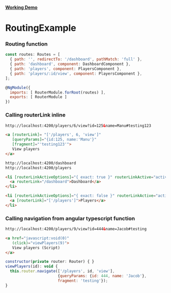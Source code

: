 [**Working Demo**](https://stackblitz.com/edit/github-routing-example)

# RoutingExample


### Routing function
```javascript
const routes: Routes = [
  { path: '', redirectTo: '/dashboard', pathMatch: 'full' },
  { path: 'dashboard', component: DashboardComponent },
  { path: 'players', component: PlayersComponent },
  { path: 'players/:id/view', component: PlayersComponent },
];

@NgModule({
  imports: [ RouterModule.forRoot(routes) ],
  exports: [ RouterModule ]
})
```

### Calling routerLink inline
```html
http://localhost:4200/players/6/view?id=125&name=Manu#testing123
```
```html
<a [routerLink]= "['/players', 6, 'view']" 
   [queryParams]="{id:125, name:'Manu'}" 
   [fragment]="'testing123'">
   View players
</a>
```
```html
http://localhost:4200/dashboard
http://localhost:4200/players
```

```html
<li [routerLinkActiveOptions]="{ exact: true }" routerLinkActive="active">
  <a routerLink="/dashboard">Dashboard</a>
</li>

<li [routerLinkActiveOptions]="{ exact: false }" routerLinkActive="active">
  <a [routerLink]="['/players']">Players</a>
</li>
```

### Calling navigation from angular typescript function
```html
http://localhost:4200/players/9/view?id=444&name=Jacob#testing
```
```html
<a href="javascript:void(0)" 
   (click)="viewPlayers(9)">
   View players (Script)
</a>
```
```javascript
constructor(private router: Router) { }
viewPlayers(id): void {
  this.router.navigate(['/players', id, 'view'], 
                       {queryParams: {id: 444, name: 'Jacob'}, 
                       fragment: 'testing'});
}
```
